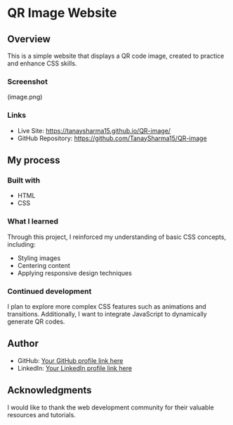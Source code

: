 # QR Image Website

## Overview
This is a simple website that displays a QR code image, created to practice and enhance CSS skills.

### Screenshot

(image.png)

### Links
- Live Site: https://tanaysharma15.github.io/QR-image/
- GitHub Repository: https://github.com/TanaySharma15/QR-image

## My process

### Built with
- HTML
- CSS

### What I learned
Through this project, I reinforced my understanding of basic CSS concepts, including:
- Styling images
- Centering content
- Applying responsive design techniques

### Continued development
I plan to explore more complex CSS features such as animations and transitions. Additionally, I want to integrate JavaScript to dynamically generate QR codes.


## Author
- GitHub: [Your GitHub profile link here](#)
- LinkedIn: [Your LinkedIn profile link here](#)

## Acknowledgments
I would like to thank the web development community for their valuable resources and tutorials.
